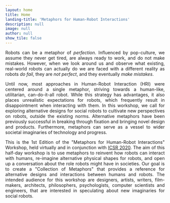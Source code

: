 ```yaml
---
layout: home
title: Home
landing-title: 'Metaphors for Human-Robot Interactions'
description: null
image: null
author: null
show_tile: false
---
```


<p align="justify">Robots can be a metaphor of <i>perfection</i>. Influenced by pop-culture, we assume they never get tired, are always ready to work, and do not make mistakes. However, when we look around us and observe what existing, real-world robots can actually do we are faced with a different reality as robots <i>do fail</i>, they are <i>not perfect</i>, and they eventually <i>make mistakes</i>.

<p align="justify">Until now, most approaches in Human-Robot Interaction (HRI) were centered around a single metaphor, striving towards a human-like, utilitarian, can-do-it-all robot. While this strategy has advantages, it also places unrealistic expectations for robots, which frequently result in disappointment when interacting with them. In this workshop, we call for exploring alternative designs for social robots to cultivate new perspectives on robots, outside the existing norms. Alternative metaphors have been previously successful in breaking through fixation and bringing novel design and products. Furthermore, metaphors can serve as a vessel to wider societal imaginaries of technology and progress. 

<p align="justify">This is the 1st Edition of the "Metaphors for Human-Robot Interactions" Workshop, held virtually and in conjunction with <a href="https://sites.psu.edu/icsr2020/">ICSR 2020</a>. The aim of this half-day workshop is to use metaphors to reinvent how robots can interact with humans, re-imagine alternative physical shapes for robots, and open up a conversation about the role robots might have in societies. Our goal is to create a "Collection of Metaphors" that provides a reference for alternative designs and interactions between humans and robots. The intended audience for this workshop are designers, artists, writers, film-makers, architects, philosophers, psychologists, computer scientists and engineers, that are interested in speculating about new imaginaries for social robots.

